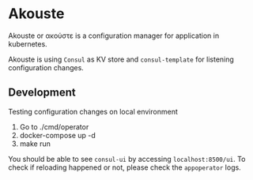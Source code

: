 # Akouste

Akouste or ακούστε is a configuration manager for application in kubernetes.

Akouste is using `Consul` as KV store and `consul-template` for listening configuration changes.

## Development

Testing configuration changes on local environment

1. Go to ./cmd/operator
2. docker-compose up -d 
3. make run

You should be able to see `consul-ui` by accessing `localhost:8500/ui`. To check if reloading happened or not, please check the `appoperator` logs.
